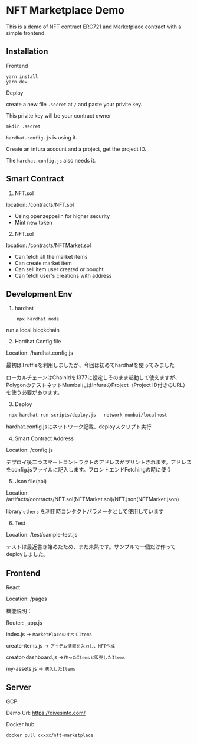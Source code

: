 # NFT Marketplace Demo

This is a demo of NFT contract ERC721 and Marketplace contract with a simple frontend.


## Installation

Frontend

``` 
yarn install
yarn dev
```

Deploy

create a new file `.secret` at `/` and paste your privite key.

This privite key will be your contract owner
```
mkdir .secret
```
`hardhat.config.js` is using it.

Create an infura account and a project, get the project ID.

The `hardhat.config.js` also needs it.


## Smart Contract

1. NFT.sol

location: /contracts/NFT.sol

 - Using openzeppelin for higher security
 - Mint new token 
 
 2. NFT.sol

location: /contracts/NFTMarket.sol

 - Can fetch all the market items
 - Can create market item
 - Can sell item user created or bought
 - Can fetch user's creations with address
 
 
## Development Env

1. hardhat

```
    npx hardhat node
```

run a local blockchain

2. Hardhat Config file 

Location: /hardhat.config.js

最初はTruffleを利用しましたが、今回は初めてhardhatを使ってみました
 
ローカルチェーンはChainIdを1377に設定しそのまま起動して使えますが、PolygonのテストネットMumbaiにはInfuraのProject（Project ID付きのURL）を使う必要があります。
 
3. Deploy
```
 npx hardhat run scripts/deploy.js --network mumbai/localhost
```

hardhat.config.jsにネットワーク記載、deployスクリプト実行
 
 4. Smart Contract Address
 
 Location: /config.js
 
 デプロイ後二つスマートコントラクトのアドレスがプリントされます。アドレスをconfig.jsファイルに記入します。フロントエンドFetchingの時に使う
 
 5. Json file(abi)
 
 Location: /artifacts/contracts/NFT.sol(NFTMarket.sol)/NFT.json(NFTMarket.json)
 
library `ethers` を利用時コンタクトパラメータとして使用しています 
 
 6. Test 
 
 Location: /test/sample-test.js
 
テストは最近書き始めたため、まだ未熟です。サンプルで一個だけ作ってdeployしました。


## Frontend


React

Location: /pages

機能説明：




Router:  _app.js

index.js -> `MarketPlaceのすべてItems`

create-items.js -> `アイテム情報を入力し、NFT作成`

creator-dashboard.js ->`作ったItemsと販売したItems`

my-assets.js -> `購入したItems`


## Server


GCP

 Demo Url: https://divesinto.com/
 
 
 Docker hub: 
 
 ```
 docker pull cxxxx/nft-marketplace
 ```
